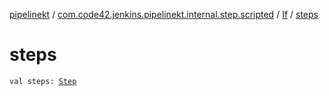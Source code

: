 [pipelinekt](../../index.md) / [com.code42.jenkins.pipelinekt.internal.step.scripted](../index.md) / [If](index.md) / [steps](./steps.md)

# steps

`val steps: `[`Step`](../../com.code42.jenkins.pipelinekt.core.step/-step/index.md)
